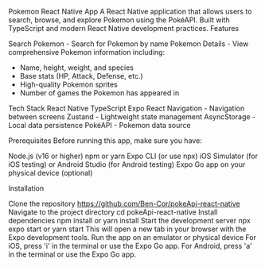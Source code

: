 Pokemon React Native App
A React Native application that allows users to search, browse, and explore Pokemon using the PokéAPI. Built with TypeScript and modern React Native development practices.
Features

Search Pokemon - Search for Pokemon by name
Pokemon Details - View comprehensive Pokemon information including:

- Name, height, weight, and species
- Base stats (HP, Attack, Defense, etc.)
- High-quality Pokemon sprites
- Number of games the Pokemon has appeared in


Tech Stack
React Native 
TypeScript
Expo 
React Navigation - Navigation between screens
Zustand - Lightweight state management
AsyncStorage - Local data persistence
PokéAPI - Pokemon data source

Prerequisites
Before running this app, make sure you have:

Node.js (v16 or higher)
npm or yarn
Expo CLI (or use npx)
iOS Simulator (for iOS testing) or Android Studio (for Android testing)
Expo Go app on your physical device (optional)

Installation

Clone the repository
https://github.com/Ben-Cor/pokeApi-react-native
Navigate to the project directory
cd pokeApi-react-native
Install dependencies
npm install
or
yarn install
Start the development server
npx expo start
or
yarn start
This will open a new tab in your browser with the Expo development tools.
Run the app on an emulator or physical device
For iOS, press 'i' in the terminal or use the Expo Go app.
For Android, press 'a' in the terminal or use the Expo Go app.
